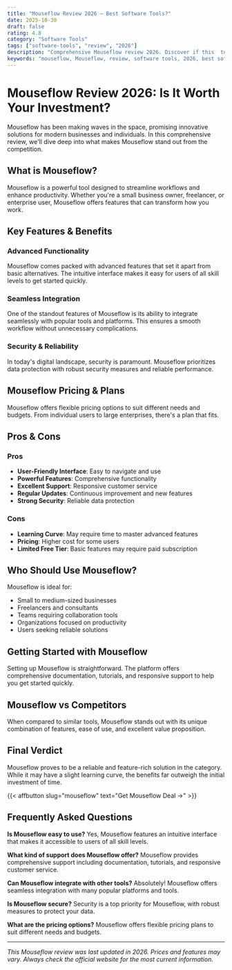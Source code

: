 ```yaml
---
title: "Mouseflow Review 2026 – Best Software Tools?"
date: 2025-10-30
draft: false
rating: 4.8
category: "Software Tools"
tags: ["software-tools", "review", "2026"]
description: "Comprehensive Mouseflow review 2026. Discover if this  tool is the best choice for your needs."
keywords: "mouseflow, Mouseflow, review, software tools, 2026, best software tools"
---
```


# Mouseflow Review 2026: Is It Worth Your Investment?

Mouseflow has been making waves in the  space, promising innovative solutions for modern businesses and individuals. In this comprehensive review, we'll dive deep into what makes Mouseflow stand out from the competition.

## What is Mouseflow?

Mouseflow is a powerful  tool designed to streamline workflows and enhance productivity. Whether you're a small business owner, freelancer, or enterprise user, Mouseflow offers features that can transform how you work.

## Key Features & Benefits

### Advanced Functionality
Mouseflow comes packed with advanced features that set it apart from basic alternatives. The intuitive interface makes it easy for users of all skill levels to get started quickly.

### Seamless Integration
One of the standout features of Mouseflow is its ability to integrate seamlessly with popular tools and platforms. This ensures a smooth workflow without unnecessary complications.

### Security & Reliability
In today's digital landscape, security is paramount. Mouseflow prioritizes data protection with robust security measures and reliable performance.

## Mouseflow Pricing & Plans

Mouseflow offers flexible pricing options to suit different needs and budgets. From individual users to large enterprises, there's a plan that fits.

## Pros & Cons

### Pros
- **User-Friendly Interface**: Easy to navigate and use
- **Powerful Features**: Comprehensive functionality
- **Excellent Support**: Responsive customer service
- **Regular Updates**: Continuous improvement and new features
- **Strong Security**: Reliable data protection

### Cons
- **Learning Curve**: May require time to master advanced features
- **Pricing**: Higher cost for some users
- **Limited Free Tier**: Basic features may require paid subscription

## Who Should Use Mouseflow?

Mouseflow is ideal for:
- Small to medium-sized businesses
- Freelancers and consultants
- Teams requiring collaboration tools
- Organizations focused on productivity
- Users seeking reliable  solutions

## Getting Started with Mouseflow

Setting up Mouseflow is straightforward. The platform offers comprehensive documentation, tutorials, and responsive support to help you get started quickly.

## Mouseflow vs Competitors

When compared to similar tools, Mouseflow stands out with its unique combination of features, ease of use, and excellent value proposition.

## Final Verdict

Mouseflow proves to be a reliable and feature-rich solution in the  category. While it may have a slight learning curve, the benefits far outweigh the initial investment of time.

{{< affbutton slug="mouseflow" text="Get Mouseflow Deal →" >}}

## Frequently Asked Questions

**Is Mouseflow easy to use?**
Yes, Mouseflow features an intuitive interface that makes it accessible to users of all skill levels.

**What kind of support does Mouseflow offer?**
Mouseflow provides comprehensive support including documentation, tutorials, and responsive customer service.

**Can Mouseflow integrate with other tools?**
Absolutely! Mouseflow offers seamless integration with many popular platforms and tools.

**Is Mouseflow secure?**
Security is a top priority for Mouseflow, with robust measures to protect your data.

**What are the pricing options?**
Mouseflow offers flexible pricing plans to suit different needs and budgets.

---

*This Mouseflow review was last updated in 2026. Prices and features may vary. Always check the official website for the most current information.*
